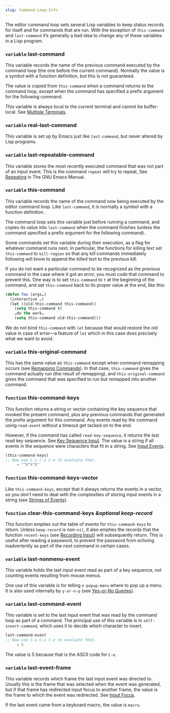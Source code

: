 ```yaml
---
slug: Command-Loop-Info
---
```


The editor command loop sets several Lisp variables to keep status records for itself and for commands that are run. With the exception of `this-command` and `last-command` it’s generally a bad idea to change any of these variables in a Lisp program.

### <span className="tag variable">`variable`</span> **last-command**

This variable records the name of the previous command executed by the command loop (the one before the current command). Normally the value is a symbol with a function definition, but this is not guaranteed.

The value is copied from `this-command` when a command returns to the command loop, except when the command has specified a prefix argument for the following command.

This variable is always local to the current terminal and cannot be buffer-local. See [Multiple Terminals](/docs/elisp/Multiple-Terminals).

### <span className="tag variable">`variable`</span> **real-last-command**

This variable is set up by Emacs just like `last-command`, but never altered by Lisp programs.

### <span className="tag variable">`variable`</span> **last-repeatable-command**

This variable stores the most recently executed command that was not part of an input event. This is the command `repeat` will try to repeat, See [Repeating](https://www.gnu.org/software/emacs/manual/html_mono/emacs.html#Repeating) in The GNU Emacs Manual.

### <span className="tag variable">`variable`</span> **this-command**

This variable records the name of the command now being executed by the editor command loop. Like `last-command`, it is normally a symbol with a function definition.

The command loop sets this variable just before running a command, and copies its value into `last-command` when the command finishes (unless the command specified a prefix argument for the following command).

Some commands set this variable during their execution, as a flag for whatever command runs next. In particular, the functions for killing text set `this-command` to `kill-region` so that any kill commands immediately following will know to append the killed text to the previous kill.

If you do not want a particular command to be recognized as the previous command in the case where it got an error, you must code that command to prevent this. One way is to set `this-command` to `t` at the beginning of the command, and set `this-command` back to its proper value at the end, like this:

```lisp
(defun foo (args…)
  (interactive …)
  (let ((old-this-command this-command))
    (setq this-command t)
    …do the work…
    (setq this-command old-this-command)))
```

We do not bind `this-command` with `let` because that would restore the old value in case of error—a feature of `let` which in this case does precisely what we want to avoid.

### <span className="tag variable">`variable`</span> **this-original-command**

This has the same value as `this-command` except when command remapping occurs (see [Remapping Commands](/docs/elisp/Remapping-Commands)). In that case, `this-command` gives the command actually run (the result of remapping), and `this-original-command` gives the command that was specified to run but remapped into another command.

### <span className="tag function">`function`</span> **this-command-keys**

This function returns a string or vector containing the key sequence that invoked the present command, plus any previous commands that generated the prefix argument for this command. Any events read by the command using `read-event` without a timeout get tacked on to the end.

However, if the command has called `read-key-sequence`, it returns the last read key sequence. See [Key Sequence Input](/docs/elisp/Key-Sequence-Input). The value is a string if all events in the sequence were characters that fit in a string. See [Input Events](/docs/elisp/Input-Events).

```lisp
(this-command-keys)
;; Now use C-u C-x C-e to evaluate that.
     ⇒ "^U^X^E"
```

### <span className="tag function">`function`</span> **this-command-keys-vector**

Like `this-command-keys`, except that it always returns the events in a vector, so you don’t need to deal with the complexities of storing input events in a string (see [Strings of Events](/docs/elisp/Strings-of-Events)).

### <span className="tag function">`function`</span> **clear-this-command-keys** *\&optional keep-record*

This function empties out the table of events for `this-command-keys` to return. Unless `keep-record` is non-`nil`, it also empties the records that the function `recent-keys` (see [Recording Input](/docs/elisp/Recording-Input)) will subsequently return. This is useful after reading a password, to prevent the password from echoing inadvertently as part of the next command in certain cases.

### <span className="tag variable">`variable`</span> **last-nonmenu-event**

This variable holds the last input event read as part of a key sequence, not counting events resulting from mouse menus.

One use of this variable is for telling `x-popup-menu` where to pop up a menu. It is also used internally by `y-or-n-p` (see [Yes-or-No Queries](/docs/elisp/Yes_002dor_002dNo-Queries)).

### <span className="tag variable">`variable`</span> **last-command-event**

This variable is set to the last input event that was read by the command loop as part of a command. The principal use of this variable is in `self-insert-command`, which uses it to decide which character to insert.

```lisp
last-command-event
;; Now use C-u C-x C-e to evaluate that.
     ⇒ 5
```

The value is 5 because that is the ASCII code for `C-e`.

### <span className="tag variable">`variable`</span> **last-event-frame**

This variable records which frame the last input event was directed to. Usually this is the frame that was selected when the event was generated, but if that frame has redirected input focus to another frame, the value is the frame to which the event was redirected. See [Input Focus](/docs/elisp/Input-Focus).

If the last event came from a keyboard macro, the value is `macro`.

